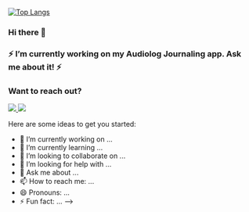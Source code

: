

[![Top Langs](https://github-readme-stats.vercel.app/api/top-langs/?username=mbelesiu&layout=compact)](https://github.com/mbelesiu/github-readme-stats)

<!---![mbelesiu's github stats](https://github-readme-stats.vercel.app/api?username=mbelesiu&show_icons=true&theme=vision-friendly-dark) --->
### Hi there 👋
### ⚡ I’m currently working on my Audiolog Journaling app. Ask me about it! ⚡


### Want to reach out?
<!-- LinkedIn Contact -->
<a href="https://www.linkedin.com/in/mbelesiu/" target="_blank">
  <img src="https://img.shields.io/badge/-MATTHEW%20BELESIU-blue?style=for-the-badge&logo=Linkedin&logoColor=white"/>
</a>

<!-- Email -->
<a href="mailto:matt.belesiu@gmail.com">
  <img src="https://img.shields.io/badge/EMAIL-matt.belesiu@gmail.com-d44638?style=for-the-badge"/>
</a>



<!--
**mbelesiu/mbelesiu** is a ✨ _special_ ✨ repository because its `README.md` (this file) appears on your GitHub profile.
<!--### 🌱 I’m currently learning ... -->
Here are some ideas to get you started:

- 🔭 I’m currently working on ...
- 🌱 I’m currently learning ...
- 👯 I’m looking to collaborate on ...
- 🤔 I’m looking for help with ...
- 💬 Ask me about ...
- 📫 How to reach me: ...
- 😄 Pronouns: ...
- ⚡ Fun fact: ...
-->
